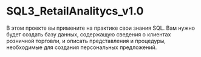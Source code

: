 # SQL3_RetailAnalitycs_v1.0
В этом проекте вы примените на практике свои знания SQL. Вам нужно будет создать базу данных, содержащую сведения о клиентах розничной торговли, и описать представления и процедуры, необходимые для создания персональных предложений.
